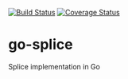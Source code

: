 [![Build Status](https://travis-ci.org/creack/go-splice.png)](https://travis-ci.org/creack/go-splice) [![Coverage Status](https://coveralls.io/repos/creack/go-splice/badge.png?branch=master)](https://coveralls.io/r/creack/go-splice?branch=master)

go-splice
=========

Splice implementation in Go
